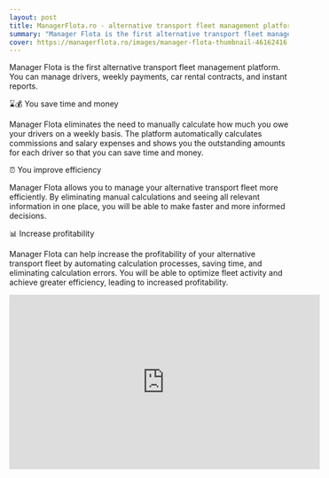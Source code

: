 ```yaml
---
layout: post
title: ManagerFlota.ro - alternative transport fleet management platform
summary: "Manager Flota is the first alternative transport fleet management platform"
cover: https://managerflota.ro/images/manager-flota-thumbnail-46162416.webp
---
```


Manager Flota is the first alternative transport fleet management platform. You can manage drivers, weekly payments, car rental contracts, and instant reports.

⌛💰 You save time and money

Manager Flota eliminates the need to manually calculate how much you owe your drivers on a weekly basis. The platform automatically calculates commissions and salary expenses and shows you the outstanding amounts for each driver so that you can save time and money.

⏰ You improve efficiency

Manager Flota allows you to manage your alternative transport fleet more efficiently. By eliminating manual calculations and seeing all relevant information in one place, you will be able to make faster and more informed decisions.

📊 Increase profitability

Manager Flota can help increase the profitability of your alternative transport fleet by automating calculation processes, saving time, and eliminating calculation errors. You will be able to optimize fleet activity and achieve greater efficiency, leading to increased profitability.

<iframe width="560" height="315" src="https://www.youtube.com/embed/TsZ3Zr_r9oc?si=31LiUt4AlVZcny4i" title="YouTube video player" frameborder="0" allow="accelerometer; autoplay; clipboard-write; encrypted-media; gyroscope; picture-in-picture; web-share" referrerpolicy="strict-origin-when-cross-origin" allowfullscreen></iframe>
